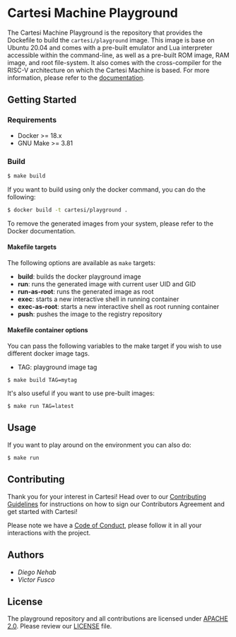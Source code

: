 # Cartesi Machine Playground

The Cartesi Machine Playground is the repository that provides the Dockefile to build the `cartesi/playground` image. This image is base on Ubuntu 20.04 and comes with a pre-built emulator and Lua interpreter accessible within the command-line, as well as a pre-built ROM image, RAM image, and root file-system. It also comes with the cross-compiler for the RISC-V architecture on which the Cartesi Machine is based. For more information, please refer to the [documentation](https://cartesi.io/en/docs/machine/host/overview/).

## Getting Started

### Requirements

- Docker >= 18.x
- GNU Make >= 3.81

### Build

```bash
$ make build
```

If you want to build using only the docker command, you can do the following:

```bash
$ docker build -t cartesi/playground .
```

To remove the generated images from your system, please refer to the Docker documentation.

#### Makefile targets

The following options are available as `make` targets:

- **build**: builds the docker playground image
- **run**: runs the generated image with current user UID and GID
- **run-as-root**: runs the generated image as root
- **exec**: starts a new interactive shell in running container
- **exec-as-root**: starts a new interactive shell as root running container
- **push**: pushes the image to the registry repository

#### Makefile container options

You can pass the following variables to the make target if you wish to use different docker image tags.

- TAG: playground image tag

```
$ make build TAG=mytag
```

It's also useful if you want to use pre-built images:

```
$ make run TAG=latest
```

## Usage

If you want to play around on the environment you can also do:

```
$ make run
```

## Contributing

Thank you for your interest in Cartesi! Head over to our [Contributing Guidelines](CONTRIBUTING.md) for instructions on how to sign our Contributors Agreement and get started with
Cartesi!

Please note we have a [Code of Conduct](CODE_OF_CONDUCT.md), please follow it in all your interactions with the project.

## Authors

* *Diego Nehab*
* *Victor Fusco*

## License

The playground repository and all contributions are licensed under
[APACHE 2.0](https://www.apache.org/licenses/LICENSE-2.0). Please review our [LICENSE](LICENSE) file.

